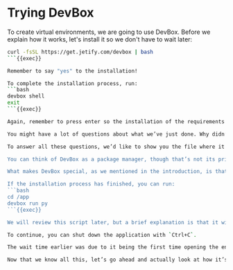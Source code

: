 # Trying DevBox

To create virtual environments, we are going to use DevBox. Before we explain how it works, let's install it so we don't have to wait later:

```bash
curl -fsSL https://get.jetify.com/devbox | bash
```{{exec}}

Remember to say "yes" to the installation!

To complete the installation process, run:
```bash
devbox shell
exit
```{{exec}}

Again, remember to press enter so the installation of the requirements begins. This will take 2-3 minutes, so you can continue reading while the process of installing Nix completes.

You might have a lot of questions about what we’ve just done. Why didn’t we have to install the requirements manually? What is this command we executed? Where is it defined? What does it actually do?

To answer all these questions, we’d like to show you the file where it's defined, but since we have to wait for the installation of the requirements and the execution of the program, let’s try to understand it before looking at the file.

You can think of DevBox as a package manager, though that’s not its primary purpose. It actually uses the Nix package manager (which is not installed by default, so it’s being installed right now). To add new packages to your environment, you can search for them at https://search.nixos.org/packages. Then, you can add them simply by using `devbox add <package>`{{}}.

What makes DevBox special, as we mentioned in the introduction, is that it accelerates processes within your project. One of its key features is the ability to create custom scripts that are triggered with commands, similar to a Makefile. Additionally, you can configure scripts to run automatically when you initialize the environment. This saves time, as you only need to know the name of the script to execute it. You can also integrate these scripts with GitHub Actions very easily and cleanly, as you will see shortly.

If the installation process has finished, you can run:
```bash
cd /app
devbox run py
```{{exec}}

We will review this script later, but a brief explanation is that it will install the `pip` dependencies and run the Python program. Once it's done, you will see that the FastAPI CLI is active. To see the web page, you can use the following [LINK]({{TRAFFIC_HOST1_1325}}).

To continue, you can shut down the application with `Ctrl+C`.

The wait time earlier was due to it being the first time opening the environment. Now, if you want to run the application again, it will be nearly instantaneous. You can try it again using the same command: `devbox run py`{{exec}}. Remember to shut it down again afterward.

Now that we know all this, let’s go ahead and actually look at how it’s defined!
